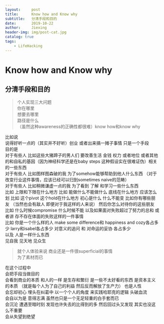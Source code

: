 ```yaml
---
layout:     post
title:      Know how and Know why
subtitle:   分清手段和目的
date:       2019-10-22
author:     Jiexing
header-img: img/post-cat.jpg
catalog: true
tags:
    - LifeHacking
---
```


# Know how and Know why
## 分清手段和目的

>个人实现三大问题  
>你在哪里  
>想要去哪里  
>路径是什么  
>（虽然这种awareness的正确性都很难）know how和know why

比如说  
说得好听一点的（其实并不好听）创业 或者出来搞一摊子事情 只是一个手段  
目的是  
对于有些人 比如这些大猪蹄子的男人们 要改善生活 金钱 权力 或者地位 或者其他的和自私的基因（因为神经科学还是在baby steps 这种假设实在很难证伪）相关的一些东西  
对于有些人 比如图样图森破的我 为了somehow能够帮助到他人什么东西 （对于改变行业这件事情，应该已经可以归到sometimes naive的范畴）  
对于有些人 比如稍微谦虚一点的我 为了看到 了解 和学习一些什么东西  
比如 上限和下限在什么地方 比如 能做什么不能做什么 底线在什么地方 应该怎么划 比如 这个pivot 这个hold在什么地方 初心是什么 什么不能变 比如你有哪些朋友 （当然也会有敌人 即便对于我这样的人来说） 然后你怎么对待你的这些朋友 比如 什么时候compromise 什么时候不能 以及如果面对失败超过了努力的总和 或者讲 存不存在体面的失败这样的一件事情   
比如 你是一个什么样的人 make some difference和 happiness and cozy各占多少 larry和isabel各占多少 对意义的追问 和 对命运的妥协 各占多少  
以及 人是一样什么东西   
见自我 见天地 见众生  

> 就个人体验来说 商业还是一件很superficial的事情  
> 为了素材而已

在这个过程中   
会把手段当做目的    
会看到商业的本质 和人的一样 是生存和繁衍 是一些不太好看的东西 是资本主义的本质 （就是每个人为了自己的利益 然后反而解放了生产力） 也是人性   
会忘却初心 埋头在纠葛中 以一个个人的角度 来实践哈耶克的逻辑 头破血流   
会自以为是 意得志满 虽然也只是一个无足轻重的白手套而已   
会沉沦 遭遇至暗时刻 发现也许失去的比得到的多 然后回过头又发现 其实也没这么不重要   
会从失望到绝望  


